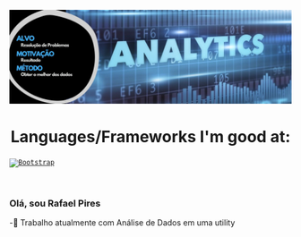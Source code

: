 <a href="https://github.com/Rafa-Pires">![Rafa-Pires](./Rafa.jpg)</a>

##
<h1 align="center"> Languages/Frameworks I'm good at: </h1>
<p align="center">
  
<code><a href="https://www.r-project.org/"><img alt="Bootstrap" title="Bootstrap" src="https://img.shields.io/badge/R-276DC3?style=for-the-badge&logo=r&logoColor=white" height="42"></a></code>
  </p>
<br>


### Olá, sou Rafael Pires

-🔌 Trabalho atualmente com Análise de Dados em uma utility

